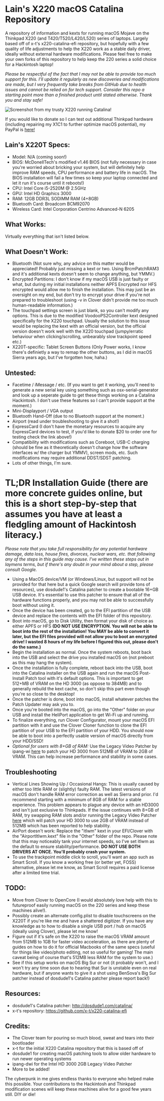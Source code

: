# Lain's X220 macOS Catalina Repository
A repository of information and kexts for running macOS Mojave on the Thinkpad X220 (and T420/T520/L420/L520) series of laptops. Largely based off of x-t's x220-catalina-efi repository, but hopefully with a few quality of life adjustments to help the X220 work as a stable daily driver, ideally without external hardware modifications. Please feel free to make your own forks of this repository to help keep the 220 series a solid choice for a Hackintosh laptop!

*Please be respectful of the fact that I may not be able to provide too much support for this. I'll update it regularly as new discoveries and modifications are made, but I very frequently take breaks from GitHub due to health issues and cannot be relied on for tech support. Consider this repo a starting point more than a finished product until stated otherwise. Thank you and stay safe!*

![Screenshot from my trusty X220 running Catalina!](x220catalina.png)

If you would like to donate so I can test out additional Thinkpad hardware (including repairing my X1C1 to further optimize macOS potential), my PayPal is [here!](https://www.paypal.com/donate/?cmd=_s-xclick&hosted_button_id=8GF4A3XS7ZHFY) 

## Lain's X220T Specs:
- Model: N/A (coming soon!)
- BIOS: McDonellTech's modified v1.46 BIOS (not fully necessary in case you're worried about bricking your system, but will definitely help improve RAM speeds, CPU performance and battery life in macOS. The BIOS installation will fail a few times so keep your laptop connected and let it run it's course until it reboots!)
- CPU: Intel Core i5-2520M @ 2.5GHz
- GPU: Intel HD Graphics 3000 
- RAM: 12GB DDR3L SODIMM RAM (4+8GB)
- Bluetooth Card: Broadcom BCM92070
- Wireless Card: Intel Corporation Centrino Advanced-N 6205 

## What Works:
Virtually everything that isn't listed below.

## What Doesn't Work:
- Bluetooth (Not sure why, any advice on this matter would be appreciated! Probably just missing a kext or two. Using BrcmPatchRAM3 and it's additional kexts doesn't seem to change anything, but YMMV.)
- Encrypted Partitions: I don't know if my macOS USB is just faulty or what, but during my initial installations neither APFS Encrypted nor HFS encrypted would allow me to finish the installation. This may just be an oversight on my end, but don't try to encrypt your drive if you're not prepared to troubleshoot (using -v in Clover didn't provide me too much human-readable information.)
- The touchpad settings screen is just blank, so you can't modify any options. This is due to the modified VoodooPS2Controller kext designed specifically for the X220 touchpad. Usually the solution to this issue would be replacing the kext with an official version, but the official version doesn't work well with the X220 touchpad (jumpy/erratic behaviour when clicking/scrolling, unbearably slow trackpoint speed etc.)
- X220T-specific: Tablet Screen Buttons (Only Power works, I know there's definietly a way to remap the other buttons, as I did in macOS Sierra years ago, but I've forgotten how, haha.)

## Untested:
- Facetime / iMessage / etc. (If you want to get it working, you'll need to generate a new serial key using something such as osx-serial-generator and look up a seperate guide to get these things working on a Catalina Hackintosh. I don't use these features so I can't provide support at the moment.)
- Mini-Displayport / VGA output
- Bluetooth Hand-Off (due to no Bluetooth support at the moment.)
- Airport (read under troubleshooting to give it a shot!)
- ExpressCard (I don't have the monetary resources to acquire any ExpressCard devices to test, if you'd like to donate $20 to order one for testing check the link above!)
- Compatibility with modifications such as Coreboot, USB-C charging (should be fine as it theoretically doesn't change how the software interfaces w/ the charger but YMMV), screen mods, etc. Such modifications may require additional DDST/SDST patching.
- Lots of other things, I'm sure. 

# TL;DR Installation Guide (there are more concrete guides online, but this is a short step-by-step that assumes you have at least a fledgling amount of Hackintosh literacy.)

*Please note that you take full responsibility for any potential hardware damage, data loss, house fires, divorces, nuclear wars, etc. that following any of the steps in this guide may cause. I've written these steps out in laymens terms, but if there's any doubt in your mind about a step, please consult Google.* 

- Using a MacOS device/VM (or Windows/Linux, but support will not be provided for that here but a quick Google search will provide tons of resources), use dosdude1's Catalina patcher to create a bootable 16+GB USB device. It's essential to use this patcher to ensure that all of the hardware functions properly, and you may not be able to successfully boot without using it. 
- Once the device has been created, go to the EFI partition of the USB device and replace the contents with the EFI folder of this repository.
- Boot into macOS, go to Disk Utility, then format your disk of choice as either APFS or HFS **(DO NOT USE ENCRYPTION. You will not be able to boot into the rest of the installation! You MAY be able to convert it later, but the EFI files provided will not allow you to boot an encrypted drive! I wasted 8 hours of my life before I figured this out, please don't do the same.)**
- Begin the installation as normal. Once the system reboots, boot back into the USB and select the drive you installed macOS on (not preboot as this may hang the system).
- Once the installation is fully complete, reboot back into the USB, boot into the Catalina installer on the USB again and run the macOS Post-Install Patch tool with it's default options. This is important to get 512+MB of VRAM on the HD 3000 (as oppose to 384MB) and to generally rebuild the kext cache, so don't skip this part even though you're so close to the desktop!
- Once the patcher is done, boot into macOS, install whatever patches the Patch Updater may ask you to.
- Once you're booted into the macOS, go into the "Other" folder on your USB and install the HeliPort application to get Wi-Fi up and running.
- To finalize everything, run Clover Configurator, mount your macOS EFI partition with it and use the Clover Cloner function to clone the EFI partition of your USB to the EFI partition of your HDD. You should now be able to boot into a perfectly usable version of macOS directly from your HDD/SSD!
- *Optional for users with 8+GB of RAM:* Use the Legacy Video Patcher by ipang-wi [here](https://github.com/ipang-dwi/efi-catalina/releases/tag/09.20) to patch your HD 3000 from 512MB of VRAM to 2GB of VRAM. This can help increase performance and stability in some cases. 

## Troubleshooting
- Vertical Lines Showing Up / Occasional Hangs: This is usually caused by either too little RAM or (slightly) faulty RAM. The latest versions of macOS don't handle RAM error correction as well as Sierra and prior. I'd recommend starting with a minimum of 8GB of RAM for a stable experience. This problem appears to plague any device with an HD3000 and isn't just exclusive to Thinkpads. If the issue continues with 8+GB of RAM, try swapping RAM slots and/or running the Legacy Video Patcher [here](https://github.com/ipang-dwi/efi-catalina/releases/tag/09.20) which will patch your HD 3000 to use 2GB of VRAM instead of 512MB which has been reported to help stability. 
- AirPort doesn't work: Replace the "itlwm" kext in your EFI/Clover with the "AirportItlwm.kext" file in the "Other" folder of the repo. Please note that this may noticeably tank your internet speeds, so I've set itlwm as the default to ensure stability/performance. **DO NOT USE BOTH DRIVERS AT ONCE. You'll probably crash your system.**
- To use the trackpoint middle click to scroll, you'll want an app such as Smart Scroll. If you know a working free (or better yet, FOSS) alternative, please let me know, as Smart Scroll requires a paid license after a limited time trial.

## TODO:
- Move from Clover to OpenCore (I would absolutely love help with this to futureproof easily running macOS on the 220 series and keep these machines alive!).
- Possibly create an alternate config.plist to disable touchscreens on the X220T if you're like me and have a shattered digitizer. If you have any knowledge as to how to disable a single USB port / hub on macOS (ideally using Clover), please let me know!
- Figure out if it's safe on the X220 to raise the macOS VRAM amount from 512MB to 1GB for faster video acceleration, as there are plenty of guides on how to do it for official Macbooks of the same specs (useful for things like video/photo editing, not so useful for gaming! The main caveat being of course that's 512MB less RAM for the system to use.)
- See if this setup works on macOS Big Sur or not (it probably won't, and I won't try any time soon due to hearing that Sur is unstable even on real hardware, but if anyone wants to give it a shot using BenSova's Big Sur patcher instead of dosdude1's Catalina patcher please report back!)

## Resources:
- dosdude1's Catalina patcher: http://dosdude1.com/catalina/
- x-t's repository: https://github.com/x-t/x220-catalina-efi


## Credits:
- The Clover team for pouring so much blood, sweat and tears into their bootloader
- x-t for the initial X220 Catalina repository that this is based off of
- dosdude1 for creating macOS patching tools to allow older hardware to run newer operating systems
- ipang-dwi for the Intel HD 3000 2GB Legacy Video Patcher
- More to be added!

The cyberpunk in me gives endless thanks to everyone who helped make this possible. Your contributions to the Hackintosh and Thinkpad modification scenes will keep these machines alive for a good few years still. DIY or die!
